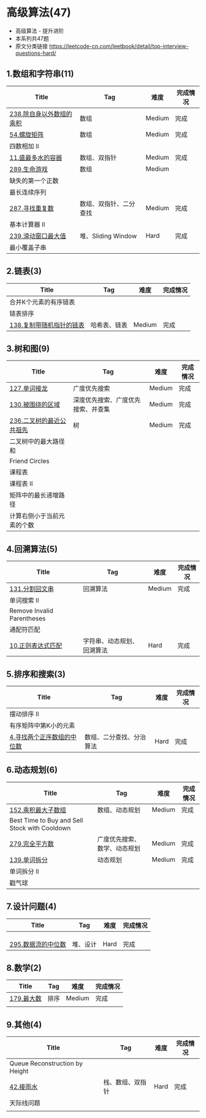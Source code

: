 # 高级算法(47)
- 高级算法 - 提升进阶
- 本系列共47题
- 原文分类链接 https://leetcode-cn.com/leetbook/detail/top-interview-questions-hard/

## 1.数组和字符串(11)

| Title                                                        | Tag                    | 难度   | 完成情况 |
| ------------------------------------------------------------ | ---------------------- | ------ | -------- |
| [238.除自身以外数组的乘积](https://leetcode-cn.com/problems/product-of-array-except-self/) | 数组                   | Medium | 完成     |
| [54.螺旋矩阵](https://leetcode-cn.com/problems/spiral-matrix/) | 数组                   | Medium | 完成     |
| 四数相加 II                                                  |                        |        |          |
| [11.盛最多水的容器](https://leetcode-cn.com/problems/container-with-most-water/) | 数组、双指针           | Medium | 完成     |
| [289.生命游戏](https://leetcode-cn.com/problems/game-of-life/) | 数组                   | Medium |          |
| 缺失的第一个正数                                             |                        |        |          |
| 最长连续序列                                                 |                        |        |          |
| [287.寻找重复数](https://leetcode-cn.com/problems/find-the-duplicate-number/) | 数组、双指针、二分查找 | Medium | 完成     |
| 基本计算器 II                                                |                        |        |          |
| [239.滑动窗口最大值](https://leetcode-cn.com/problems/sliding-window-maximum/) | 堆、Sliding Window     | Hard   | 完成     |
| 最小覆盖子串                                                 |                        |        |          |

## 2.链表(3)

| Title                                                        | Tag          | 难度   | 完成情况 |
| ------------------------------------------------------------ | ------------ | ------ | -------- |
| 合并K个元素的有序链表                                        |              |        |          |
| 链表排序                                                     |              |        |          |
| [138.复制带随机指针的链表](https://leetcode-cn.com/problems/copy-list-with-random-pointer/) | 哈希表、链表 | Medium | 完成     |

## 3.树和图(9)

| Title                                                        | Tag                                | 难度   | 完成情况 |
| ------------------------------------------------------------ | ---------------------------------- | ------ | -------- |
| [127.单词接龙](https://leetcode-cn.com/problems/word-ladder/) | 广度优先搜索                       | Medium | 完成     |
| [130.被围绕的区域](https://leetcode-cn.com/problems/surrounded-regions/) | 深度优先搜索、广度优先搜索、并查集 | Medium | 完成     |
| [236.二叉树的最近公共祖先](https://leetcode-cn.com/problems/lowest-common-ancestor-of-a-binary-tree/) | 树                                 | Medium | 完成     |
| 二叉树中的最大路径和                                         |                                    |        |          |
| Friend Circles                                               |                                    |        |          |
| 课程表                                                       |                                    |        |          |
| 课程表 II                                                    |                                    |        |          |
| 矩阵中的最长递增路径                                         |                                    |        |          |
| 计算右侧小于当前元素的个数                                   |                                    |        |          |

## 4.回溯算法(5)

| Title                                                        | Tag                        | 难度   | 完成情况 |
| ------------------------------------------------------------ | -------------------------- | ------ | -------- |
| [131.分割回文串](https://leetcode-cn.com/problems/palindrome-partitioning/) | 回溯算法                   | Medium | 完成     |
| 单词搜索 II                                                  |                            |        |          |
| Remove Invalid Parentheses                                   |                            |        |          |
| 通配符匹配                                                   |                            |        |          |
| [10.正则表达式匹配](https://leetcode-cn.com/problems/regular-expression-matching/) | 字符串、动态规划、回溯算法 | Hard   | 完成     |

## 5.排序和搜索(3)

| Title                                                        | Tag                      | 难度 | 完成情况 |
| ------------------------------------------------------------ | ------------------------ | ---- | -------- |
| 摆动排序 II                                                  |                          |      |          |
| 有序矩阵中第K小的元素                                        |                          |      |          |
| [4.寻找两个正序数组的中位数](https://leetcode-cn.com/problems/median-of-two-sorted-arrays/) | 数组、二分查找、分治算法 | Hard | 完成     |

## 6.动态规划(6)

| Title                                                        | Tag                          | 难度   | 完成情况 |
| ------------------------------------------------------------ | ---------------------------- | ------ | -------- |
| [152.乘积最大子数组](https://leetcode-cn.com/problems/maximum-product-subarray/) | 数组、动态规划               | Medium | 完成     |
| Best Time to Buy and Sell Stock with Cooldown                |                              |        |          |
| [279.完全平方数](https://leetcode-cn.com/problems/perfect-squares/) | 广度优先搜索、数学、动态规划 | Medium | 完成     |
| [139.单词拆分](https://leetcode-cn.com/problems/word-break/) | 动态规划                     | Medium | 完成     |
| 单词拆分 II                                                  |                              |        |          |
| 戳气球                                                       |                              |        |          |

## 7.设计问题(4)

| Title                                                        | Tag      | 难度 | 完成情况 |
| ------------------------------------------------------------ | -------- | ---- | -------- |
|                                                              |          |      |          |
|                                                              |          |      |          |
|                                                              |          |      |          |
| [295.数据流的中位数](https://leetcode-cn.com/problems/find-median-from-data-stream/) | 堆、设计 | Hard | 完成     |

## 8.数学(2)

| Title                                                        | Tag  | 难度   | 完成情况 |
| ------------------------------------------------------------ | ---- | ------ | -------- |
| [179.最大数](https://leetcode-cn.com/problems/largest-number/) | 排序 | Medium | 完成     |
|                                                              |      |        |          |

## 9.其他(4)

| Title                                                        | Tag              | 难度 | 完成情况 |
| ------------------------------------------------------------ | ---------------- | ---- | -------- |
| Queue Reconstruction by Height                               |                  |      |          |
| [42.接雨水](https://leetcode-cn.com/problems/trapping-rain-water/) | 栈、数组、双指针 | Hard | 完成     |
| 天际线问题                                                   |                  |      |          |
|                                                              |                  |      |          |